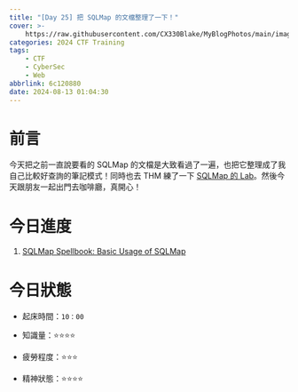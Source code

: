 ```yaml
---
title: "[Day 25] 把 SQLMap 的文檔整理了一下！"
cover: >-
    https://raw.githubusercontent.com/CX330Blake/MyBlogPhotos/main/image/hackerTraining.jpg
categories: 2024 CTF Training
tags:
    - CTF
    - CyberSec
    - Web
abbrlink: 6c120880
date: 2024-08-13 01:04:30
---
```


# 前言

今天把之前一直說要看的 SQLMap 的文檔是大致看過了一遍，也把它整理成了我自己比較好查詢的筆記模式！同時也去 THM 練了一下 [SQLMap 的 Lab](https://tryhackme.com/r/room/sqlmap)。然後今天跟朋友一起出門去咖啡廳，真開心！

# 今日進度

1. [SQLMap Spellbook: Basic Usage of SQLMap](https://blog.cx330.tw/posts/97052569/)

# 今日狀態

-   起床時間：`10：00`

-   知識量：⭐⭐⭐⭐

-   疲勞程度：⭐⭐⭐

-   精神狀態：⭐⭐⭐⭐
